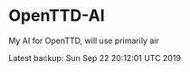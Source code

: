 # OpenTTD-AI
My AI for OpenTTD, will use primarily air

Latest backup: Sun Sep 22 20:12:01 UTC 2019
